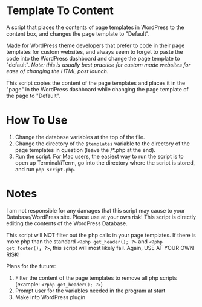 # Template To Content
A script that places the contents of page templates in WordPress to the content box, and changes the page template to "Default".

Made for WordPress theme developers that prefer to code in their page templates for custom websites, and always seem to forget to paste the code into the WordPress dashboard and change the page template to "default". 
_Note: this is usually best practice for custom made websites for ease of changing the HTML post launch._

This script copies the content of the page templates and places it in the "page" in the WordPress dashboard while changing the page template of the page to "Default". 

# How To Use
1. Change the database variables at the top of the file. 
2. Change the directory of the `$templates` variable to the directory of the page templates in question (leave the /*.php at the end). 
3. Run the script. For Mac users, the easiest way to run the script is to open up Terminal/iTerm, go into the directory where the script is stored, and run `php script.php`. 

# Notes
I am not responsible for any damages that this script may cause to your Database/WordPress site. Please use at your own risk! This script is directly editing the contents of the WordPress Database. 

This script will NOT filter out the php calls in your page templates. If there is more php than the standard `<?php get_header(); ?>` and `<?php get_footer(); ?>`, this script will most likely fail. Again, USE AT YOUR OWN RISK!

Plans for the future:

1. Filter the content of the page templates to remove all php scripts (example: `<?php get_header(); ?>`)
2. Prompt user for the variables needed in the program at start
3. Make into WordPress plugin 
